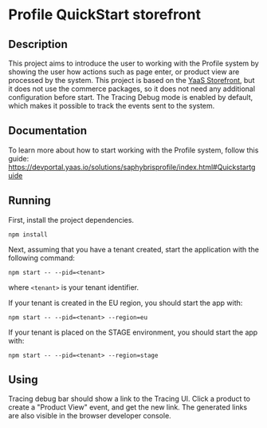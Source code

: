 # Profile QuickStart storefront
## Description
This project aims to introduce the user to working with the Profile system by showing the user how actions such as page enter, or product view are processed by the system. This project is based on the [YaaS Storefront](https://github.com/SAP/yaas-storefront), but it does not use the commerce packages, so it does not need any additional configuration before start. The Tracing Debug mode is enabled by default, which makes it possible to track the events sent to the system. 
## Documentation
To learn more about how to start working with the Profile system, follow this guide: https://devportal.yaas.io/solutions/saphybrisprofile/index.html#Quickstartguide
## Running
First, install the project dependencies.
```
npm install
```
Next, assuming that you have a tenant created, start the application with the following command:
```
npm start -- --pid=<tenant>
```
where `<tenant>` is your tenant identifier.


If your tenant is created in the EU region, you should start the app with:
```
npm start -- --pid=<tenant> --region=eu 
 ```
 
If your tenant is placed on the STAGE environment, you should start the app with:
```
npm start -- --pid=<tenant> --region=stage 
 ```

## Using
Tracing debug bar should show a link to the Tracing UI. Click a product to create a "Product View" event, and get the new link. The generated links are also visible in the browser developer console.
